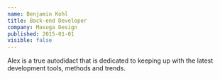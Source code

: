 ```yaml
---
name: Benjamin Kohl
title: Back-end Developer
company: Masuga Design
published: 2015-01-01
visible: false
---
```


Alex is a true autodidact that is dedicated to keeping up with the latest development tools, methods and trends.
